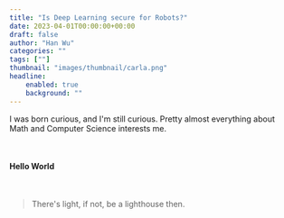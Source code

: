 ```yaml
---
title: "Is Deep Learning secure for Robots?"
date: 2023-04-01T00:00:00+00:00
draft: false
author: "Han Wu"
categories: ""
tags: [""]
thumbnail: "images/thumbnail/carla.png"
headline: 
    enabled: true
    background: ""
---
```


I was born curious, and I'm still curious. Pretty almost everything about Math and Computer Science interests me.

<br />

<h4> Hello World </h4>  

<!--more-->

<br />

> There's light, if not, be a lighthouse then.
